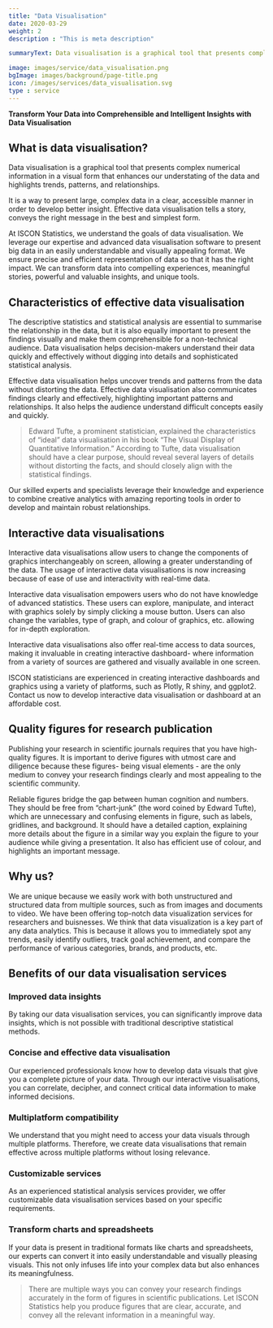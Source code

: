 ```yaml
---
title: "Data Visualisation"
date: 2020-03-29
weight: 2
description : "This is meta description"

summaryText: Data visualisation is a graphical tool that presents complex numerical information in a visual form that enhances our understating of the data and highlights trends, patterns, and relationships.ISCON Statistics can transform data into compelling experiences, meaningful stories, powerful and valuable insights, and unique tools.

image: images/service/data_visualisation.png
bgImage: images/background/page-title.png
icon: /images/services/data_visualisation.svg
type : service
---
```


**Transform Your Data into Comprehensible and Intelligent Insights with Data Visualisation**

## What is data visualisation?

Data visualisation is a graphical tool that presents complex numerical information in a visual form that enhances our understating of the data and highlights trends, patterns, and relationships.  

It is a way to present large, complex data in a clear, accessible manner in order to develop better insight. Effective data visualisation tells a story, conveys the right message in the best and simplest form.

At ISCON Statistics, we understand the goals of data visualisation. We leverage our expertise and advanced data visualisation software to present big data in an easily understandable and visually appealing format. We ensure precise and efficient representation of data so that it has the right impact. We can transform data into compelling experiences, meaningful stories, powerful and valuable insights, and unique tools.

## Characteristics of effective data visualisation

The descriptive statistics and statistical analysis are essential to summarise the relationship in the data, but it is also equally important to present the findings visually and make them comprehensible for a non-technical audience. Data visualisation helps decision-makers understand their data quickly and effectively without digging into details and sophisticated statistical analysis.  

Effective data visualisation helps uncover trends and patterns from the data without distorting the data. Effective data visualisation also communicates findings clearly and effectively, highlighting important patterns and relationships. It also helps the audience understand difficult concepts easily and quickly. 

> Edward Tufte, a prominent statistician, explained the characteristics of “ideal” data visualisation in his book “The Visual Display of Quantitative Information.” According to Tufte, data visualisation should have a clear purpose, should reveal several layers of details without distorting the facts, and should closely align with the statistical findings.

Our skilled experts and specialists leverage their knowledge and experience to combine creative analytics with amazing reporting tools in order to develop and maintain robust relationships. 

## Interactive data visualisations  

Interactive data visualisations allow users to change the components of graphics interchangeably on screen, allowing a greater understanding of the data. The usage of interactive data visualisations is now increasing because of ease of use and interactivity with real-time data.  

Interactive data visualisation empowers users who do not have knowledge of advanced statistics. These users can explore, manipulate, and interact with graphics solely by simply clicking a mouse button. Users can also change the variables, type of graph, and colour of graphics, etc. allowing for in-depth exploration. 

Interactive data visualisations also offer real-time access to data sources, making it invaluable in creating interactive dashboard- where information from a variety of sources are gathered and visually available in one screen.

ISCON statisticians are experienced in creating interactive dashboards and graphics using a variety of platforms, such as Plotly, R shiny, and ggplot2.  Contact us now to develop interactive data visualisation or dashboard at an affordable cost.  

## Quality figures for research publication

Publishing your research in scientific journals requires that you have high-quality figures. It is important to derive figures with utmost care and diligence because these figures- being visual elements - are the only medium to convey your research findings clearly and most appealing to the scientific community.  

Reliable figures bridge the gap between human cognition and numbers. They should be free from “chart-junk” (the word coined by Edward Tufte), which are unnecessary and confusing elements in figure, such as labels, gridlines, and background. It should have a detailed caption, explaining more details about the figure in a similar way you explain the figure to your audience while giving a presentation. It also has efficient use of colour, and highlights an important message. 

## Why us?  

We are unique because we easily work with both unstructured and structured data from multiple sources, such as from images and documents to video. We have been offering top-notch data visualization services for researchers and buisnesses. We think that data visualization is a key part of any data analytics. This is because it allows you to immediately spot any trends, easily identify outliers, track goal achievement, and compare the performance of various categories, brands, and products, etc.

## Benefits of  our data visualisation services

### Improved data insights

By taking our data visualisation services, you can significantly improve data insights, which is not possible with traditional descriptive statistical methods.

### Concise and effective data visualisation

Our experienced professionals know how to develop data visuals that give you a complete picture of your data. Through our interactive visualisations, you can correlate, decipher, and connect critical data information to make informed decisions. 

### Multiplatform compatibility

We understand that you might need to access your data visuals through multiple platforms. Therefore, we create data visualisations that remain effective across multiple platforms without losing relevance. 

### Customizable services

As an experienced statistical analysis services provider, we offer customizable data visualisation services based on your specific requirements.

### Transform charts and spreadsheets

If your data is present in traditional formats like charts and spreadsheets, our experts can convert it into easily understandable and visually pleasing visuals. This not only infuses life into your complex data but also enhances its meaningfulness. 

> There are multiple ways you can convey your research findings accurately in the form of figures in scientific publications. Let ISCON Statistics help you produce figures that are clear, accurate, and convey all the relevant information in a meaningful way.
